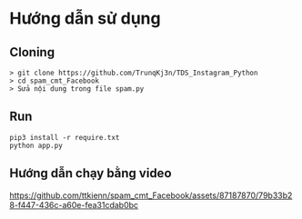 # Hướng dẫn sử dụng 

## Cloning
```
> git clone https://github.com/TrunqKj3n/TDS_Instagram_Python
> cd spam_cmt_Facebook
> Sửa nội dung trong file spam.py
```



## Run
```
pip3 install -r require.txt
python app.py
```
## Hướng dẫn chạy bằng video

https://github.com/ttkienn/spam_cmt_Facebook/assets/87187870/79b33b28-f447-436c-a60e-fea31cdab0bc
